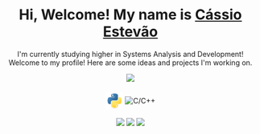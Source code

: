 <div>
  
  <h1 align="center">
    Hi, Welcome! My name is 
    <a href="https://www.linkedin.com/in/cassioestevao/">Cássio Estevão </a>
  </h1>
  
  <p align="center">
I'm currently studying higher in Systems Analysis and Development!
Welcome to my profile! Here are some ideas and projects I'm working on.    
  </p>
</div>

<div align="center">
    <img height="120em" src="https://github-readme-stats.vercel.app/api/top-langs/?username=cassioestevao&theme=dark&hide_border=false&&layout=compact"/>
  </a>
</div>

<div align="center" valign="top"><br>
 
 <img align="center" alt="cassioestevao-Python" height="35" width="35" src="https://raw.githubusercontent.com/devicons/devicon/master/icons/python/python-original.svg">
  <img align="center" alt="C/C++" height="35" width="35" src="https://cdn-icons-png.flaticon.com/512/6132/6132222.png">
</div><br>

<div align="center">
  
  <a href="https://instagram.com/cassioestevao" target="_blank">
  <img src="https://img.shields.io/badge/-Instagram-%23E4405F?style=for-the-badge&logo=instagram&logoColor=white" target="_blank"></a>
  <a href = "mailto:cassioestevaops@gmail.com"><img src="https://img.shields.io/badge/-Gmail-%23333?style=for-the-badge&logo=gmail&logoColor=white" target="_blank"></a>
  <a href="https://www.linkedin.com/in/cassioestevao" target="_blank"><img src="https://img.shields.io/badge/-LinkedIn-%230077B5?style=for-the-badge&logo=linkedin&logoColor=white" target="_blank"></a> 
  
</div>

<div align="center">

  
</div>

